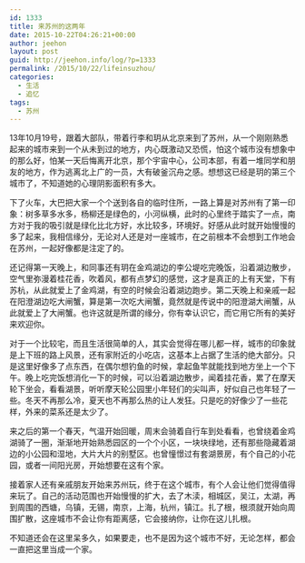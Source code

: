 ```yaml
---
id: 1333
title: 来苏州的这两年
date: 2015-10-22T04:26:21+00:00
author: jeehon
layout: post
guid: http://jeehon.info/log/?p=1333
permalink: /2015/10/22/lifeinsuzhou/
categories:
  - 生活
  - 追忆
tags:
  - 苏州
---
```

13年10月19号，跟着大部队，带着行李和玥从北京来到了苏州，从一个刚刚熟悉起来的城市来到一个从未到过的地方，内心既激动又恐慌，怕这个城市没有想象中的那么好，怕某一天后悔离开北京，那个宇宙中心，公司本部，有着一堆同学和朋友的地方，作为逃离北上广的一员，大有破釜沉舟之感。想想这已经是玥的第三个城市了，不知道她的心理阴影面积有多大。

下了火车，大巴把大家一个个送到各自的临时住所，一路上算是对苏州有了第一印象：树多草多水多，杨柳还是绿色的，小河纵横，此时的心里终于踏实了一点，南方对于我的吸引就是绿化比北方好，水比较多，环境好。好感从此时就开始慢慢的多了起来，我相信缘分，无论对人还是对一座城市，在之前根本不会想到工作地会在苏州，一起好像都是注定了的。

还记得第一天晚上，和同事还有玥在金鸡湖边的李公堤吃完晚饭，沿着湖边散步，空气里弥漫着桂花香，吹着风，都有点梦幻的感觉，这才是真正的上有天堂，下有苏杭，从此就爱上了金鸡湖，有空的时候会沿着湖边跑步。第二天晚上和亲戚一起在阳澄湖边吃大闸蟹，算是第一次吃大闸蟹，竟然就是传说中的阳澄湖大闸蟹，从此就爱上了大闸蟹。也许这就是所谓的缘分，你有幸认识它，而它用它所有的美好来欢迎你。<!--more-->

对于一个比较宅，而且生活很简单的人，其实会觉得在哪儿都一样，城市的印象就是上下班的路上风景，还有家附近的小吃店，这基本上占据了生活的绝大部分。只是这里好像多了点东西，在偶尔想钓鱼的时候，拿起鱼竿就能找到地方坐上一个下午。晚上吃完饭想消化一下的时候，可以沿着湖边散步，闻着挂花香，累了在摩天轮下坐会，看看湖景，听听摩天轮公园里小年轻们的尖叫声，好似自己也年轻了一些。冬天不再那么冷，夏天也不再那么热的让人发狂。只是吃的好像少了一些花样，外来的菜系还是太少了。

来之后的第一个春天，气温开始回暖，周末会骑着自行车到处看看，也曾绕着金鸡湖骑了一圈，渐渐地开始熟悉园区的一个个小区，一块块绿地，还有那些隐藏着湖边的小公园和湿地，大片大片的别墅区。也曾憧憬过有套湖景房，有个自己的小花园，或者一间阳光房，开始想要在这有个家。

接着家人还有亲戚朋友开始来苏州玩，终于在这个城市，有个人会让他们觉得值得来玩了。自己的活动范围也开始慢慢的扩大，去了木渎，相城区，吴江，太湖，再到周围的西塘，乌镇，无锡，南京，上海，杭州，镇江。扎了根，根须就开始向周围扩散，这座城市不会让你有距离感，它会接纳你，让你在这儿扎根。

不知道还会在这里呆多久，如果要走，也不是因为这个城市不好，无论怎样，都会一直把这里当成一个家。